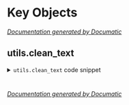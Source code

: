 # Key Objects

[_Documentation generated by Documatic_](https://www.documatic.com)

<!---Documatic-section-utils.clean_text-start--->
## utils.clean_text

<!---Documatic-section-clean_text-start--->
<!---Documatic-block-utils.clean_text-start--->
<details>
	<summary><code>utils.clean_text</code> code snippet</summary>

```python
def clean_text(text):
    split_punct = re.escape('()')
    return ' '.join(re.findall(f'[^\\s{split_punct}]+|[{split_punct}]', text))
    return text.replace('(', '( ').replace(')', ') ')
```
</details>
<!---Documatic-block-utils.clean_text-end--->
<!---Documatic-section-clean_text-end--->

# #
<!---Documatic-section-utils.clean_text-end--->

[_Documentation generated by Documatic_](https://www.documatic.com)